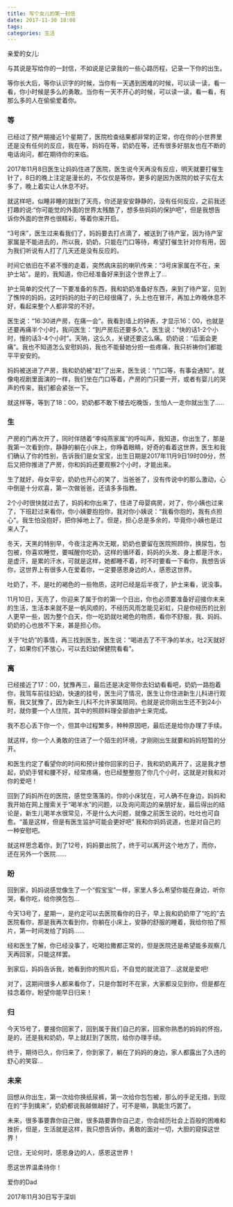```yaml
---
title: 写个女儿的第一封信
date: 2017-11-30 18:08
tags:
categories: 生活
---
```


亲爱的女儿:

与其说是写给你的一封信，不如说是记录我的一些心路历程，记录一下你的出生。

等你长大后，等你认识字的时候，当你有一天遇到困难的时候，可以读一读，看一看，你小时候是多么的勇敢。当你有一天不开心的时候，可以读一读，看一看，有那么多的人在偷偷爱着你。

### 等

已经过了预产期接近1个星期了，医院检查结果都非常的正常，你在你的小世界里还是没有任何的反应，我在等，妈妈在等，奶奶在等，还有很多好朋友也在不断的电话询问，都在期待你的来临。

2017年11月8日医生让妈妈住进了医院，医生说今天再没有反应，明天就要打催生针了，8日的晚上注定是漫长的，不仅仅是等你，更多的是因为医院的蚊子实在太多了，晚上着实让人休息不好。

就这样吧，似睡非睡的就到了天亮，你还是安安静静的，没有任何反应，之前我还打趣的说:“你可能觉的外面的世界太残酷了，想多些妈妈的保护吧”，但是我想告诉你外面的世界也很精彩，等着你来开启。

“3号床”，医生过来看我们了，妈妈要去打点滴了，被送到了待产室，因为待产室家属是不能进去的，所以我，奶奶，只能在门口等待，希望打催生针对你有用，因为我们听说有人打了几天还是没有反应的。

时间它依旧在不紧不慢的走着，突然病床前的喇叭传来：“3号床家属在不在，来护士站”。是的，我知道，你已经准备好来到这个世界上了...

护士简单的交代了一下要准备的东西，我和奶奶准备好东西，来到了待产室，见到了憔悴的妈妈，这时妈妈的肚子的已经很痛了，头上也在冒汗，再加上昨晚休息不好，看起来整个人都非常的不好。

医生说：“16:30进产房，在痛一会”。我看到墙上的钟表，才显示16：00，也就是还要再痛半个小时，我问医生：“到产房后还要多久”。医生说：“快的话1-2个小时，慢的话3-4个小时”。天呐，这么久，关键还要这么痛。奶奶说：“后面会更痛”。我也不知道怎么安慰妈妈，我也不能替她分担一些疼痛，我只祈祷你们都能平平安安的。

妈妈被送进了产房，我和奶奶被“赶”了出来，医生说：“门口等，有事会通知”。就像电视剧里面演的一样，我们坐在门口等着，产房的门只要一开，或者有婴儿的哭声的传来，我们都会紧张一下。

就这样等，等到了18：00，奶奶都不敢下楼去吃晚饭，生怕人一走你就出生了.....

### 生

产房的门再次开了，同时伴随着“李纯燕家属”的呼叫声，我知道，你出生了，那是我第一次看到你，静静的躺在小床上，你睁着眼睛，好奇的看着这世界，医生和我们确认了你的性别，告诉我们是女宝宝，出生日期是2017年11月9日19时09分，然后又把你推进了产房，你和妈妈还要观察2个小时，才能出来。

生了就好，母女平安，奶奶也开心的笑了，当爸爸了，没有传说中的那么激动，心中倒是十分欢喜，第一次做爸爸，还请多多指教。


2个小时很快就过去了，妈妈和你出来了，住进了母婴病房，对了，你小姨也过来了，下班赶过来看你，你小姨要抱抱你，我对你小姨说：“我看你抱的，我有点担心”。我生怕没抱好，把你掉地上了。但是，担心总是多余的，毕竟你小姨也是过来人了。

冬天，天黑的特别早，今夜注定再次无眠，奶奶也要留在医院照顾你，换尿包，包包被，你喜欢睡觉，要喊醒你吃奶，这样的循环着，妈妈的头发、身上都是汗水，是虚汗，是累的汗水，可就是这样，她都睡不着，时不时要看一下看你，我想告诉你，这世界上有很多人在爱着你，一定要感恩身边的人，感恩这世界。


吐奶了，不，是吐的褐色的一些物质，这时已经是后半夜了，护士来看，说没事。

11月10日，天亮了，你迎来了属于你的第一个日出，你也必须要准备好迎接你未来的生活，生活本来就不是一帆风顺的，不经历风雨怎能见彩虹，只是你经历的比别人更早一些，因为整个白天，你一吃奶就吐褐色的物质，看你不舒服，我、妈妈、奶奶的心也放不下来，甚是担心你。

关于“吐奶”的事情，再三找到医生，医生说：“喝进去了不干净的羊水，吐2天就好了，如果你们不放心，可以去妇幼保健院看看”。

### 离

已经接近了17：00，犹豫再三，最后还是决定带你去妇幼看看吧，奶奶一路抱着你，我驾车前往妇幼，快速的挂号，医生问了情况，医生让你住进新生儿科进行观察，我又犹豫了，因为新生儿科不允许家属陪同，也就是说你刚出生还不到24小时，就你要一个人住院，其中的照顾料理全部由护士来完成。

我不忍心丢下你一个，但其中过程繁多，种种原因吧，最后还是给你办理了手续。

就这样，你一个人勇敢的住进了一个陌生的环境，才刚刚出生就要和妈妈短暂的分开。

和医生约定了看望你的时间和预计接你回家的日子，我和奶奶离开了，这是我才想起，奶奶手臂和腰不好，经常疼痛，也已经整整抱了你几个小时，这就是对我和对你的爱吧！

回到了妈妈所在的医院，感觉空落落的，你的小床犹在，可人确不在身边，妈妈和我开始在网上搜索关于“喝羊水”的问题，以及询问周边的亲朋好友，最后得出的结论是，新生儿喝羊水很常见，不是什么大问题，就像之前医生说的，吐吐也可自愈。“虽是这样，但是有医生监护可能会更好吧” 我和你妈妈说道，也是对自己的一种安慰吧。

就这样思念着你，到了12号，妈妈要出院了，终于可以离开这个地方了，而你，还在另外一个医院......

### 盼

回到家，妈妈说感觉像生了一个“假宝宝”一样，家里人多么希望你能在身边，听你哭，看你吃，给你换包包...

今天13号了，星期一，是约定可以去医院看你的日子，早上我和奶奶带了“吃的”去医院看你，那是我再次看到你，你躺在小床上，安静的舒服的睡着，我给你拍了照片，第一时间发给了妈妈......

经和医生了解，你已经没事了，吃喝拉撒都正常的，但是医院还是希望能多观察几天再回家，只能这样罢。

到家后，妈妈告诉我，她看到你的照片后，不自觉的就流泪了...这就是爱吧!

对了，这期间很多人都来看你了，只是你暂时不在家，大家都没见到你，但是都在挂念着你，盼望你能早日归来！

### 归

今天15号了，要接你回家了，回到属于我们自己的家，回家你熟悉的妈妈的怀抱，是的，还是我和奶奶，早上就赶到了医院，给你办理手续。

终于，期待已久，你归来了，你到家了，躺在了妈妈的身边，家人都露出了久违的舒心的笑容...

### 未来

回想从你出生，第一次给你换纸尿裤，第一次给你包包被，那么的手足无措，到现在的“手到擒来”，奶奶都说我越做越好了，可不是嘛，孰能生巧罢了。

未来，很多事要靠你自己做，很多路要靠你自己走，你会经历社会上百般的困难和挫折，但是，生活就是这样，我只想告诉你，勇敢的面对一切，大胆的窥探这世界！

记住，无论何时，感恩身边的人，感恩这世界！

愿这世界温柔待你！


爱你的Dad

2017年11月30日写于深圳













